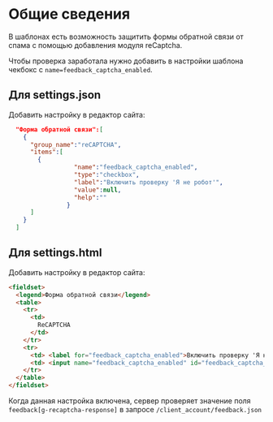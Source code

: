 # Общие сведения

В шаблонах есть возможность защитить формы обратной связи от спама c помощью добавления модуля reCaptcha.

Чтобы проверка заработала нужно добавить в настройки шаблона чекбокс с `name=feedback_captcha_enabled`.

## Для settings.json

Добавить настройку в редактор сайта:

```json
  "Форма обратной связи":[
    {
      "group_name":"reCAPTCHA",
      "items":[
        {
                  "name":"feedback_captcha_enabled",
                  "type":"checkbox",
                  "label":"Включить проверку 'Я не робот'",
                  "value":null,
                  "help":""
                }
      ]
    }
  ]
```

## Для settings.html

Добавить настройку в редактор сайта:

```html
<fieldset>
  <legend>Форма обратной связи</legend>
  <table>
    <tr>
      <td>
      	ReCAPTCHA
      </td>
    </tr>
    <tr>
      <td> <label for="feedback_captcha_enabled">Включить проверку 'Я не робот'</label> </td>
      <td> <input name="feedback_captcha_enabled" id="feedback_captcha_enabled" type="checkbox" /> </td>
    </tr>
  </table>
</fieldset>
```

Когда данная настройка включена, сервер проверяет значение поля `feedback[g-recaptcha-response]` в запросе `/client_account/feedback.json`
